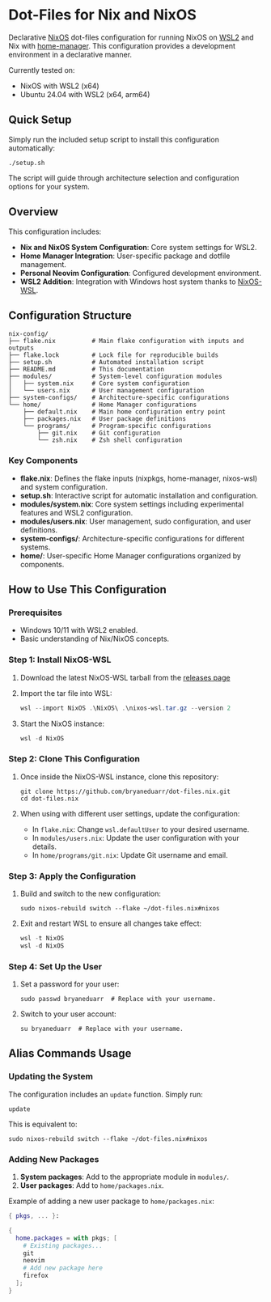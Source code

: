 # Dot-Files for Nix and NixOS

Declarative [NixOS](https://nixos.org/) dot-files configuration for running NixOS on [WSL2](https://learn.microsoft.com/en-us/windows/wsl/install) and Nix with [home-manager](https://github.com/nix-community/home-manager). This configuration provides a development environment in a declarative manner.

Currently tested on:
- NixOS with WSL2 (x64)
- Ubuntu 24.04 with WSL2 (x64, arm64)

## Quick Setup

Simply run the included setup script to install this configuration automatically:

```shell
./setup.sh
```

The script will guide through architecture selection and configuration options for your system.

## Overview

This configuration includes:

- **Nix and NixOS System Configuration**: Core system settings for WSL2.
- **Home Manager Integration**: User-specific package and dotfile management.
- **Personal Neovim Configuration**: Configured development environment.
- **WSL2 Addition**: Integration with Windows host system thanks to [NixOS-WSL](https://github.com/nix-community/NixOS-WSL).

## Configuration Structure

```structure
nix-config/
├── flake.nix          # Main flake configuration with inputs and outputs
├── flake.lock         # Lock file for reproducible builds
├── setup.sh           # Automated installation script
├── README.md          # This documentation
├── modules/           # System-level configuration modules
│   ├── system.nix     # Core system configuration
│   └── users.nix      # User management configuration
├── system-configs/    # Architecture-specific configurations
└── home/              # Home Manager configurations
    ├── default.nix    # Main home configuration entry point
    ├── packages.nix   # User package definitions
    └── programs/      # Program-specific configurations
        ├── git.nix    # Git configuration
        └── zsh.nix    # Zsh shell configuration
```

### Key Components

- **flake.nix**: Defines the flake inputs (nixpkgs, home-manager, nixos-wsl) and system configuration.
- **setup.sh**: Interactive script for automatic installation and configuration.
- **modules/system.nix**: Core system settings including experimental features and WSL2 configuration.
- **modules/users.nix**: User management, sudo configuration, and user definitions.
- **system-configs/**: Architecture-specific configurations for different systems.
- **home/**: User-specific Home Manager configurations organized by components.

## How to Use This Configuration

### Prerequisites

- Windows 10/11 with WSL2 enabled.
- Basic understanding of Nix/NixOS concepts.

### Step 1: Install NixOS-WSL

1. Download the latest NixOS-WSL tarball from the [releases page](https://github.com/nix-community/NixOS-WSL/releases)

2. Import the tar file into WSL:

   ```powershell
   wsl --import NixOS .\NixOS\ .\nixos-wsl.tar.gz --version 2
   ```

3. Start the NixOS instance:

   ```powershell
   wsl -d NixOS
   ```

### Step 2: Clone This Configuration

1. Once inside the NixOS-WSL instance, clone this repository:

   ```shell
   git clone https://github.com/bryaneduarr/dot-files.nix.git
   cd dot-files.nix
   ```

2. When using with different user settings, update the configuration:
   - In `flake.nix`: Change `wsl.defaultUser` to your desired username.
   - In `modules/users.nix`: Update the user configuration with your details.
   - In `home/programs/git.nix`: Update Git username and email.

### Step 3: Apply the Configuration

1. Build and switch to the new configuration:

   ```shell
   sudo nixos-rebuild switch --flake ~/dot-files.nix#nixos
   ```

2. Exit and restart WSL to ensure all changes take effect:

   ```powershell
   wsl -t NixOS
   wsl -d NixOS
   ```

### Step 4: Set Up the User

1. Set a password for your user:

   ```shell
   sudo passwd bryaneduarr  # Replace with your username.
   ```

2. Switch to your user account:

   ```shell
   su bryaneduarr  # Replace with your username.
   ```

## Alias Commands Usage

### Updating the System

The configuration includes an `update` function. Simply run:

```shell
update
```

This is equivalent to:

```shell
sudo nixos-rebuild switch --flake ~/dot-files.nix#nixos
```

### Adding New Packages

1. **System packages**: Add to the appropriate module in `modules/`.
2. **User packages**: Add to `home/packages.nix`.

Example of adding a new user package to `home/packages.nix`:

```nix
{ pkgs, ... }:

{
  home.packages = with pkgs; [
    # Existing packages...
    git
    neovim
    # Add new package here
    firefox
  ];
}
```
